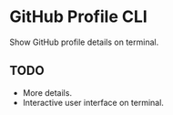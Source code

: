 # GitHub Profile CLI
Show GitHub profile details on terminal.

## TODO
* More details.
* Interactive user interface on terminal.
